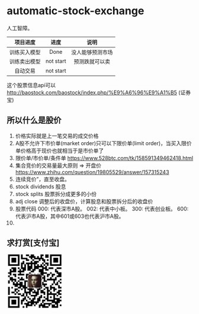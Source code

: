 # automatic-stock-exchange
人工智障。


|项目进度|进度|说明|
| :-: | :-: | :-: |
| 训练买入模型 | Done | 没人能够预测市场 |
| 训练卖出模型 | not start |预测跌就可以卖|
| 自动交易 | not start ||

这个股票信息api可以 http://baostock.com/baostock/index.php/%E9%A6%96%E9%A1%B5 (证券宝)

## 所以什么是股价
1. 价格实际就是上一笔交易的成交价格
2. A股不允许下市价单(market order)只可以下限价单(limit order)，当买入限价单价格高于现价也就相当于是市价单了
3. 限价单/市价单/条件单 https://www.528btc.com/tk/158591349462418.html
4. 集合竞价的交易量最大原则 => 开盘价 https://www.zhihu.com/question/19805529/answer/157315243
5. 连续竞价”，直至收盘。
6. stock dividends 股息
7. stock splits 股票拆分成更多的小份
8. adj close 调整后的收盘价，计算股息和股票拆分后的收盘价
9. 股票代码
000: 代表深市A股。
002: 代表中小板。
300: 代表创业板。
600: 代表沪市A股，其中601或603也代表沪市A股。
10. 

## 求打赏[支付宝]
<img src="https://github.com/shayxu-ai/shayxu-ai.github.io/blob/master/images/alipay.jpg?raw=true" width="150">